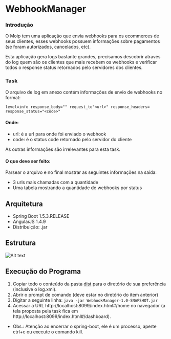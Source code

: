 # WebhookManager

### Introdução

O Moip tem uma aplicação que envia webhooks para os ecommerces de seus clientes, esses webhooks possuem informações sobre pagamentos (se foram autorizados, cancelados, etc).

Esta aplicação gera logs bastante grandes, precisamos descobrir através do log quem são os clientes que mais recebem os webhooks e verificar todos o response status retornados pelo servidores dos clientes.

### Task
O arquivo de log em anexo contém informações de envio de webhooks no format:

`level=info response_body="" request_to"<url>" response_headers= response_status="<code>"`

#### Onde:

* url: é a url para onde foi enviado o webhook
* code: é o status code retornado pelo servidor do cliente

As outras informações são irrelevantes para esta task.

#### O que deve ser feito: 
Parsear o arquivo e no final mostrar as seguintes informações na saída:

* 3 urls mais chamadas com a quantidade
* Uma tabela mostrando a quantidade de webhooks por status

## Arquitetura

* Spring Boot 1.5.3.RELEASE
* AngularJS 1.4.9
* Distribuição: .jar

## Estrutura
![Alt text](https://raw.githubusercontent.com/leticiaalves/WebhookManager/master/docs/FolderStructure.png)

## Execução do Programa
1. Copiar todo o conteúdo da pasta [dist](https://github.com/leticiaalves/WebhookManager/tree/master/dist) para o diretório de sua preferência (inclusive o log.xml).
2. Abrir o prompt de comando (deve estar no diretório do item anterior)
3. Digitar a seguinte linha:
`java -jar WebhookManager-1.0-SNAPSHOT.jar`
4. Acessar a URL http://localhost:8099/index.html#/home no navegador (a tela proposta pela task fica em http://localhost:8099/index.html#/dashboard).
* Obs.: Atenção ao encerrar o spring-boot, ele é um processo, aperte ctrl+c ou execute o comando kill.
